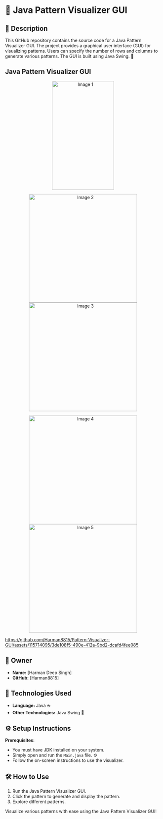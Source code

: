 # 🎨  Java Pattern Visualizer GUI

## 📝 Description

This GitHub repository contains the source code for a Java Pattern Visualizer GUI. The project provides a graphical user interface (GUI) for visualizing patterns. Users can specify the number of rows and columns to generate various patterns. The GUI is built using Java Swing. 🚀

## Java Pattern Visualizer GUI
<p align="center">
  <img src="https://github.com/Harman8815/Pattern-Visualizer-GUI/assets/115714095/257a8ced-1503-4576-b392-6c867f689545" height="350" width="200" alt="Image 1">
</p>

<!-- Second row with 2 images -->
<p align="center">
  <img src="https://github.com/Harman8815/Pattern-Visualizer-GUI/assets/115714095/18cec3e1-20fc-4497-908c-d67c2c8fbaf6" width="350" alt="Image 2">
  <img src="https://github.com/Harman8815/Pattern-Visualizer-GUI/assets/115714095/47d19924-54e0-48b6-9941-cd11641ec973" width="350" alt="Image 3">
</p>

<!-- Third row with 2 images -->
<p align="center">
  <img src="https://github.com/Harman8815/Pattern-Visualizer-GUI/assets/115714095/29b15b9a-0cc0-4047-bfe4-87733e65f724" width="350" alt="Image 4">
  <img src="https://github.com/Harman8815/Pattern-Visualizer-GUI/assets/115714095/5aef9a55-1d16-4110-9e04-6703592e6eec" width="350" alt="Image 5">
</p>

https://github.com/Harman8815/Pattern-Visualizer-GUI/assets/115714095/3de108f5-490e-412a-9bd2-dcafd4fee085



## 🤵 Owner

- **Name:** [Harman Deep Singh]
- **GitHub:** [Harman8815]

## 🚀 Technologies Used

- **Language:** Java ☕
- **Other Technologies:** Java Swing 🎨

## ⚙️ Setup Instructions

**Prerequisites:**
   - You must have JDK installed on your system.
   - Simply open and run the `Main.java` file. ⚙️
   - Follow the on-screen instructions to use the visualizer.

## 🛠️ How to Use

1. Run the Java Pattern Visualizer GUI.
2. Click the pattern to generate and display the pattern.
3. Explore different patterns.

Visualize various patterns with ease using the Java Pattern Visualizer GUI!
